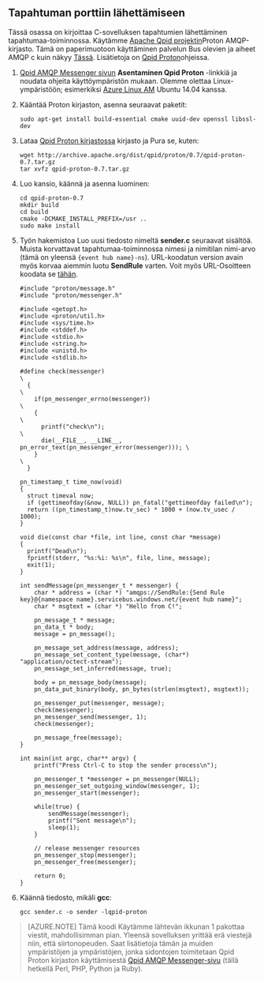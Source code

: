 ## <a name="send-messages-to-event-hubs"></a>Tapahtuman porttiin lähettämiseen

Tässä osassa on kirjoittaa C-sovelluksen tapahtumien lähettäminen tapahtumaa-toiminnossa. Käytämme [Apache Qpid projektin](http://qpid.apache.org/)Proton AMQP-kirjasto. Tämä on paperimuotoon käyttäminen palvelun Bus olevien ja aiheet AMQP c kuin näkyy [Tässä](https://code.msdn.microsoft.com/Using-Apache-Qpid-Proton-C-afd76504). Lisätietoja on [Qpid Proton](http://qpid.apache.org/proton/index.html)ohjeissa.

1. [Qpid AMQP Messenger sivun](http://qpid.apache.org/components/messenger/index.html) **Asentaminen Qpid Proton** -linkkiä ja noudata ohjeita käyttöympäristön mukaan. Olemme olettaa Linux-ympäristöön; esimerkiksi [Azure Linux AM](../articles/virtual-machines/virtual-machines-linux-quick-create-cli.md) Ubuntu 14.04 kanssa.

2. Kääntää Proton kirjaston, asenna seuraavat paketit:

    ```
    sudo apt-get install build-essential cmake uuid-dev openssl libssl-dev
    ```

3. Lataa [Qpid Proton kirjastossa](http://qpid.apache.org/proton/index.html) kirjasto ja Pura se, kuten:

    ```
    wget http://archive.apache.org/dist/qpid/proton/0.7/qpid-proton-0.7.tar.gz
    tar xvfz qpid-proton-0.7.tar.gz
    ```

4. Luo kansio, käännä ja asenna luominen:

    ```
    cd qpid-proton-0.7
    mkdir build
    cd build
    cmake -DCMAKE_INSTALL_PREFIX=/usr ..
    sudo make install
    ```

5. Työn hakemistoa Luo uusi tiedosto nimeltä **sender.c** seuraavat sisältöä. Muista korvattavat tapahtumaa-toiminnossa nimesi ja nimitilan nimi-arvo (tämä on yleensä `{event hub name}-ns`). URL-koodatun version avain myös korvaa aiemmin luotu **SendRule** varten. Voit myös URL-Osoitteen koodata se [tähän](http://www.w3schools.com/tags/ref_urlencode.asp).

    ```
    #include "proton/message.h"
    #include "proton/messenger.h"

    #include <getopt.h>
    #include <proton/util.h>
    #include <sys/time.h>
    #include <stddef.h>
    #include <stdio.h>
    #include <string.h>
    #include <unistd.h>
    #include <stdlib.h>

    #define check(messenger)                                                     \
      {                                                                          \
        if(pn_messenger_errno(messenger))                                        \
        {                                                                        \
          printf("check\n");                                                     \
          die(__FILE__, __LINE__, pn_error_text(pn_messenger_error(messenger))); \
        }                                                                        \
      }  

    pn_timestamp_t time_now(void)
    {
      struct timeval now;
      if (gettimeofday(&now, NULL)) pn_fatal("gettimeofday failed\n");
      return ((pn_timestamp_t)now.tv_sec) * 1000 + (now.tv_usec / 1000);
    }  

    void die(const char *file, int line, const char *message)
    {
      printf("Dead\n");
      fprintf(stderr, "%s:%i: %s\n", file, line, message);
      exit(1);
    }

    int sendMessage(pn_messenger_t * messenger) {
        char * address = (char *) "amqps://SendRule:{Send Rule key}@{namespace name}.servicebus.windows.net/{event hub name}";
        char * msgtext = (char *) "Hello from C!";

        pn_message_t * message;
        pn_data_t * body;
        message = pn_message();

        pn_message_set_address(message, address);
        pn_message_set_content_type(message, (char*) "application/octect-stream");
        pn_message_set_inferred(message, true);

        body = pn_message_body(message);
        pn_data_put_binary(body, pn_bytes(strlen(msgtext), msgtext));

        pn_messenger_put(messenger, message);
        check(messenger);
        pn_messenger_send(messenger, 1);
        check(messenger);

        pn_message_free(message);
    }

    int main(int argc, char** argv) {
        printf("Press Ctrl-C to stop the sender process\n");

        pn_messenger_t *messenger = pn_messenger(NULL);
        pn_messenger_set_outgoing_window(messenger, 1);
        pn_messenger_start(messenger);

        while(true) {
            sendMessage(messenger);
            printf("Sent message\n");
            sleep(1);
        }

        // release messenger resources
        pn_messenger_stop(messenger);
        pn_messenger_free(messenger);

        return 0;
    }
    ```

6. Käännä tiedosto, mikäli **gcc**:

    ```
    gcc sender.c -o sender -lqpid-proton
    ```

> [AZURE.NOTE] Tämä koodi Käytämme lähtevän ikkunan 1 pakottaa viestit, mahdollisimman pian. Yleensä sovelluksen yrittää erä viestejä niin, että siirtonopeuden. Saat lisätietoja tämän ja muiden ympäristöjen ja ympäristöjen, jonka sidontojen toimitetaan Qpid Proton kirjaston käyttämisestä [Qpid AMQP Messenger-sivu](http://qpid.apache.org/components/messenger/index.html) (tällä hetkellä Perl, PHP, Python ja Ruby).
